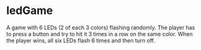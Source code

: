 # ledGame
A game with 6 LEDs (2 of each 3 colors) flashing randomly. The player has to press a button and try to hit it 3 times in a row on the same color. When the player wins, all six LEDs flash 6 times and then turn off. 
